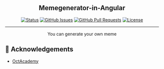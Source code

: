 <p align="center">

<h2 align="center">Memegenerator-in-Angular</h2>

<div align="center">

  [![Status](https://img.shields.io/badge/status-active-success.svg)]() 
  [![GitHub Issues](https://img.shields.io/github/issues/kylelobo/The-Documentation-Compendium.svg)](https://github.com/kylelobo/The-Documentation-Compendium/issues)
  [![GitHub Pull Requests](https://img.shields.io/github/issues-pr/kylelobo/The-Documentation-Compendium.svg)](https://github.com/kylelobo/The-Documentation-Compendium/pulls)
  [![License](https://img.shields.io/badge/license-MIT-blue.svg)](/LICENSE)

</div>

---

<p align="center"> You can generate your own meme 
    <br> 
</p>



## 🎉 Acknowledgements <a name = "acknowledgement"></a>
- [OctAcademy](https://www.youtube.com/channel/UCVO85fbcuI-726-aNVErDmA) 
